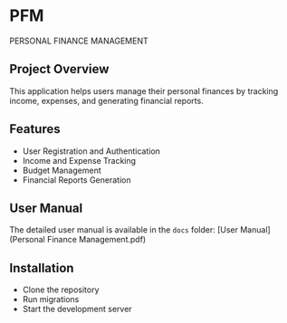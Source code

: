 # PFM
PERSONAL FINANCE MANAGEMENT
## Project Overview
This application helps users manage their personal finances by tracking income, expenses, and generating financial reports.

## Features
- User Registration and Authentication
- Income and Expense Tracking
- Budget Management
- Financial Reports Generation

## User Manual
The detailed user manual is available in the `docs` folder:
[User Manual](Personal Finance Management.pdf)

## Installation
- Clone the repository
- Run migrations
- Start the development server
